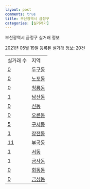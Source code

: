 ```yaml
---
layout: post
comments: true
title: 부산광역시 금정구
categories: [실거래가]
---
```


부산광역시 금정구 실거래 정보

2021년 05월 19일 등록된 실거래 정보: 20건


<table>
  <tr>
    <td>실거래 수</td>
    <td>지역</td>
  </tr>

  
  <tr>
    <td><a href="2641010100.html">0</a></td>
    <td><a href="2641010100.html">두구동</a></td>
  </tr>
    

  <tr>
    <td><a href="2641010200.html">0</a></td>
    <td><a href="2641010200.html">노포동</a></td>
  </tr>
    

  <tr>
    <td><a href="2641010300.html">0</a></td>
    <td><a href="2641010300.html">청룡동</a></td>
  </tr>
    

  <tr>
    <td><a href="2641010400.html">1</a></td>
    <td><a href="2641010400.html">남산동</a></td>
  </tr>
    

  <tr>
    <td><a href="2641010500.html">0</a></td>
    <td><a href="2641010500.html">선동</a></td>
  </tr>
    

  <tr>
    <td><a href="2641010600.html">0</a></td>
    <td><a href="2641010600.html">오륜동</a></td>
  </tr>
    

  <tr>
    <td><a href="2641010700.html">5</a></td>
    <td><a href="2641010700.html">구서동</a></td>
  </tr>
    

  <tr>
    <td><a href="2641010800.html">1</a></td>
    <td><a href="2641010800.html">장전동</a></td>
  </tr>
    

  <tr>
    <td><a href="2641010900.html">11</a></td>
    <td><a href="2641010900.html">부곡동</a></td>
  </tr>
    

  <tr>
    <td><a href="2641011000.html">1</a></td>
    <td><a href="2641011000.html">서동</a></td>
  </tr>
    

  <tr>
    <td><a href="2641011100.html">1</a></td>
    <td><a href="2641011100.html">금사동</a></td>
  </tr>
    

  <tr>
    <td><a href="2641011200.html">0</a></td>
    <td><a href="2641011200.html">회동동</a></td>
  </tr>
    

  <tr>
    <td><a href="2641011300.html">0</a></td>
    <td><a href="2641011300.html">금성동</a></td>
  </tr>
    


</table>
    